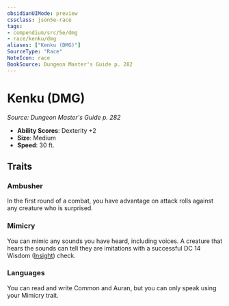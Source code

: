 ```yaml
---
obsidianUIMode: preview
cssclass: json5e-race
tags:
- compendium/src/5e/dmg
- race/kenku/dmg
aliases: ["Kenku (DMG)"]
SourceType: "Race"
NoteIcon: race
BookSource: Dungeon Master's Guide p. 282
---
```

# Kenku (DMG)
*Source: Dungeon Master's Guide p. 282*  

- **Ability Scores**: Dexterity +2
- **Size**: Medium
- **Speed**: 30 ft.

## Traits

### Ambusher

In the first round of a combat, you have advantage on attack rolls against any creature who is surprised.

### Mimicry

You can mimic any sounds you have heard, including voices. A creature that hears the sounds can tell they are imitations with a successful DC 14 Wisdom ([Insight](/2-Mechanics/CLI/rules/skills.md#Insight)) check.

### Languages

You can read and write Common and Auran, but you can only speak using your Mimicry trait.